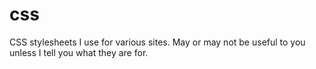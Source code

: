 # css
CSS stylesheets I use for various sites. May or may not be useful to you unless I tell you what they are for.
